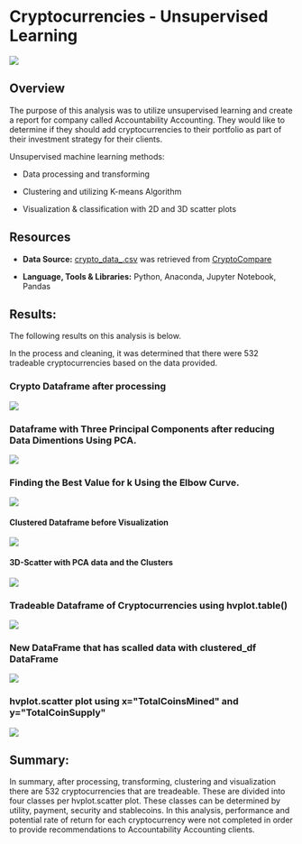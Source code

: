 # Cryptocurrencies - Unsupervised Learning
![](Images/crypto-6713760_1920.jpg)


## Overview
The purpose of this analysis was to utilize unsupervised learning and create a report for company called Accountability Accounting. They would like to determine if they should add cryptocurrencies to their portfolio as part of their investment strategy for their clients. 

Unsupervised machine learning methods:
- Data processing and transforming

- Clustering and utilizing K-means Algorithm 

- Visualization & classification with 2D and 3D scatter plots



## Resources 

- **Data Source:** [crypto_data_.csv](Resources/crypto_data.csv) was retrieved from [CryptoCompare](https://min-api.cryptocompare.com/data/all/coinlist)

- **Language, Tools & Libraries:** Python, Anaconda, Jupyter Notebook, Pandas  



## Results: 
The following results on this analysis is below. 

In the process and cleaning, it was determined that there were 532 tradeable cryptocurrencies based on the data provided. 



### Crypto Dataframe after processing
![](Images/Crypto_df.png)




### Dataframe with Three Principal Components after reducing Data Dimentions Using PCA.
![](Images/DataFrame%20with%20Three%20Pincipal%20Components.png)




### Finding the Best Value for k Using the Elbow Curve.
![](Images/Elbow%20Curve.png)




#### Clustered Dataframe before Visualization 
![](Images/Clustered%20df.png)





#### 3D-Scatter with PCA data and the Clusters
![](Images/3D-Scatter%20Plot%20with%20the%20PCA%20Data%20and%20Cluster.png)




### Tradeable Dataframe of Cryptocurrencies using hvplot.table()
![](Images/Tradeable%20Crypto%20Table.png)




### New DataFrame that has scalled data with clustered_df DataFrame
![](Images/New%20DataFrame%20with%20clustered_df.png)



### hvplot.scatter plot using x="TotalCoinsMined" and y="TotalCoinSupply"
![](Images/hvplot.scatter%20plot.png)



## Summary: 
In summary, after processing, transforming, clustering and visualization there are 532 cryptocurrencies that are treadeable. These are divided into four classes per hvplot.scatter plot. These classes can be determined by utility, payment, security and stablecoins. In this analysis, performance and potential rate of return for each cryptocurrency were not completed in order to provide recommendations to Accountability Accounting clients.  

